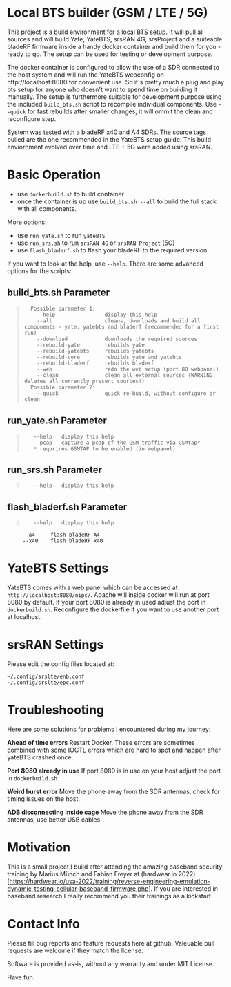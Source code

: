 # Local BTS builder (GSM / LTE / 5G)

This project is a build environment for a local BTS setup. It will pull all sources and will build Yate, YateBTS, srsRAN 4G, srsProject and a suiteable bladeRF firmware inside a handy docker container and build them for you - ready to go. The setup can be used for testing or development purpose.

The docker container is configured to allow the use of a SDR connected to the host system and will run the YateBTS webconfig on http://localhost:8080 for convenient use. So it's pretty much a plug and play bts setup for anyone who doesn't want to spend time on building it manually. The setup is furthermore suitable for development purpose using the included `build_bts.sh` script to recompile individual components. Use `--quick` for fast rebuilds after smaller changes, it will ommit the clean and reconfigure step. 

System was tested with a bladeRF x40 and A4 SDRs. The source tags pulled are the one recommended in the YateBTS setup guide. This build enviornment evolved over time and LTE + 5G were added using srsRAN.

# Basic Operation

- use `dockerbuild.sh` to build container
- once the container is up use `build_bts.sh --all` to build the full stack with all components.

More options:

- use `run_yate.sh` to run `yateBTS`
- use `run_srs.sh` to run `srsRAN 4G` or `srsRAN Project` (5G)
- use `flash_bladerf.sh` to flash your bladeRF to the required version

If you want to look at the help, use `--help`. There are some advanced options for the scripts:

## build_bts.sh Parameter

> 		Possible parameter 1:
>         --help                display this help
>         --all                 cleans, downloads and build all components - yate, yatebts and bladerf (recommended for a first run)
>         --download            downloads the required sources
>         --rebuild-yate        rebuilds yate
>         --rebuild-yatebts     rebuilds yatebts
>         --rebuild-core        rebuilds yate and yatebts
>         --rebuild-bladerf     rebuilds bladerf
>         --web                 redo the web setup (port 80 webpanel)
>         --clean               clean all external sources (WARNING: deletes all currently present sources!)
> 		Possible parameter 2:
>         --quick               quick re-build, without configure or clean

## run_yate.sh Parameter

>        --help   display this help
>        --pcap   capture a pcap of the GSM traffic via GSMtap*
>        * requrires GSMTAP to be enabled (in webpanel)

## run_srs.sh Parameter

>        --help   display this help

## flash_bladerf.sh Parameter

>        --help   display this help
         --a4     flash bladeRF A4
         --x40    flash bladeRF x40

# YateBTS Settings

YateBTS comes with a web panel which can be accessed at `http://localhost:8080/nipc/`. Apache will inside docker will run at port 8080 by default. If your port 8080 is already in used adjust the port in `dockerbuild.sh`. Reconfigure the dockerfile if you want to use another port at localhost.

# srsRAN Settings

Please edit the config files located at:
```
~/.config/srslte/enb.conf
~/.config/srslte/epc.conf
```

# Troubleshooting

Here are some solutions for problems I encountered during my journey:

**Ahead of time errors**
Restart Docker. These errors are sometimes combined with some IOCTL errors which are hard to spot and happen after yateBTS crashed once.

**Port 8080 already in use**
If port 8080 is in use on your host adjust the port in `dockerbuild.sh`

**Weird burst error**
Move the phone away from the SDR antennas, check for timing issues on the host.

**ADB disconnecting inside cage**
Move the phone away from the SDR antennas, use better USB cables.

# Motivation

This is a small project I build after attending the amazing baseband security training by Marius Münch and Fabian Freyer at (hardwear.io 2022)[https://hardwear.io/usa-2022/training/reverse-engineering-emulation-dynamic-testing-cellular-baseband-firmware.php]. If you are interested in baseband research I really recommend you their trainings as a kickstart.

# Contact Info

Please fill bug reports and feature requests here at github. Valeuable pull requests are welcome if they match the license.

Software is provided as-is, without any warranty and under MIT License.

Have fun.
